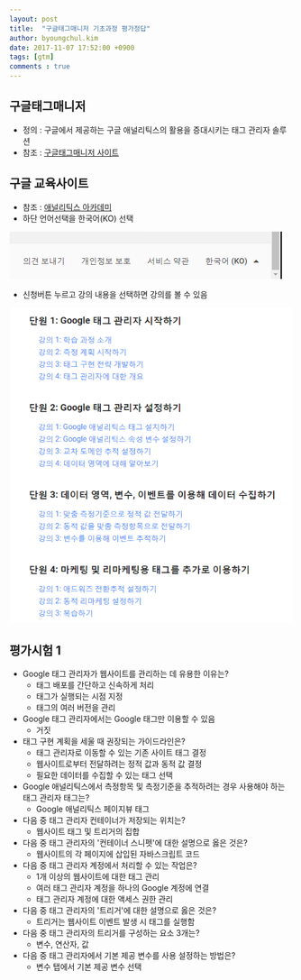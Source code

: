 ```yaml
---
layout: post
title:  "구글태그매니저 기초과정 평가정답"
author: byoungchul.kim
date: 2017-11-07 17:52:00 +0900
tags: [gtm]
comments : true
---
```


## 구글태그매니저
* 정의 : 구글에서 제공하는 구글 애널리틱스의 활용을 증대시키는 태그 관리자 솔루션
* 참조 : [구글태그매니저 사이트](https://tagmanager.google.com/)

## 구글 교육사이트
* 참조 : [애널리틱스 아카데미](https://analytics.google.com/analytics/academy/course/5)
* 하단 언어선택을 한국어(KO) 선택

 ![한국어선택](/files/contents_imgs/gtm_1.png)
* 신청버튼 누르고 강의 내용을 선택하면 강의를 볼 수 있음

 ![강의리스트](/files/contents_imgs/gtm_2.png)

## 평가시험 1
* Google 태그 관리자가 웹사이트를 관리하는 데 유용한 이유는?
  * 태그 배포를 간단하고 신속하게 처리
  * 태그가 실행되는 시점 지정
  * 태그의 여러 버전을 관리
* Google 태그 관리자에서는 Google 태그만 이용할 수 있음
  * 거짓
* 태그 구현 계획을 세울 때 권장되는 가이드라인은?
  * 태그 관리자로 이동할 수 있는 기존 사이트 태그 결정
  * 웹사이트로부터 전달하려는 정적 값과 동적 값 결정
  * 필요한 데이터를 수집할 수 있는 태그 선택
* Google 애널리틱스에서 측정항목 및 측정기준을 추적하려는 경우 사용해야 하는 태그 관리자 태그는?
  * Google 애널리틱스 페이지뷰 태그
* 다음 중 태그 관리자 컨테이너가 저장되는 위치는?
  * 웹사이트 태그 및 트리거의 집합
* 다음 중 태그 관리자의 '컨테이너 스니펫'에 대한 설명으로 옳은 것은?
  * 웹사이트의 각 페이지에 삽입된 자바스크립트 코드
* 다음 중 태그 관리자 계정에서 처리할 수 있는 작업은?
  * 1개 이상의 웹사이트에 대한 태그 관리
  * 여러 태그 관리자 계정을 하나의 Google 계정에 연결
  * 태그 관리자 계정에 대한 액세스 권한 관리
* 다음 중 태그 관리자의 '트리거'에 대한 설명으로 옳은 것은?
  * 트리거는 웹사이트 이벤트 발생 시 태그를 실행함
* 다음 중 태그 관리자의 트리거를 구성하는 요소 3개는?
  * 변수, 연산자, 값
* 다음 중 태그 관리자에서 기본 제공 변수를 사용 설정하는 방법은?
  * 변수 탭에서 기본 제공 변수 선택
